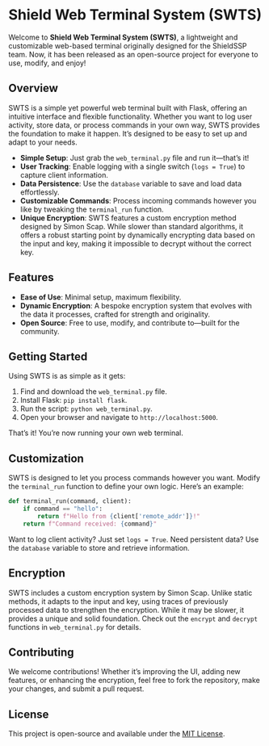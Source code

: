 # Shield Web Terminal System (SWTS)

Welcome to **Shield Web Terminal System (SWTS)**, a lightweight and customizable web-based terminal originally designed for the ShieldSSP team. Now, it has been released as an open-source project for everyone to use, modify, and enjoy!

## Overview
SWTS is a simple yet powerful web terminal built with Flask, offering an intuitive interface and flexible functionality. Whether you want to log user activity, store data, or process commands in your own way, SWTS provides the foundation to make it happen. It’s designed to be easy to set up and adapt to your needs.

- **Simple Setup**: Just grab the `web_terminal.py` file and run it—that’s it!
- **User Tracking**: Enable logging with a single switch (`logs = True`) to capture client information.
- **Data Persistence**: Use the `database` variable to save and load data effortlessly.
- **Customizable Commands**: Process incoming commands however you like by tweaking the `terminal_run` function.
- **Unique Encryption**: SWTS features a custom encryption method designed by Simon Scap. While slower than standard algorithms, it offers a robust starting point by dynamically encrypting data based on the input and key, making it impossible to decrypt without the correct key.

## Features
- **Ease of Use**: Minimal setup, maximum flexibility.
- **Dynamic Encryption**: A bespoke encryption system that evolves with the data it processes, crafted for strength and originality.
- **Open Source**: Free to use, modify, and contribute to—built for the community.

## Getting Started
Using SWTS is as simple as it gets:
1. Find and download the `web_terminal.py` file.
2. Install Flask: `pip install flask`.
3. Run the script: `python web_terminal.py`.
4. Open your browser and navigate to `http://localhost:5000`.

That’s it! You’re now running your own web terminal.

## Customization
SWTS is designed to let you process commands however you want. Modify the `terminal_run` function to define your own logic. Here’s an example:

```python
def terminal_run(command, client):
    if command == "hello":
        return f"Hello from {client['remote_addr']}!"
    return f"Command received: {command}"
```

Want to log client activity? Just set `logs = True`. Need persistent data? Use the `database` variable to store and retrieve information.

## Encryption
SWTS includes a custom encryption system by Simon Scap. Unlike static methods, it adapts to the input and key, using traces of previously processed data to strengthen the encryption. While it may be slower, it provides a unique and solid foundation. Check out the `encrypt` and `decrypt` functions in `web_terminal.py` for details.

## Contributing
We welcome contributions! Whether it’s improving the UI, adding new features, or enhancing the encryption, feel free to fork the repository, make your changes, and submit a pull request.

## License
This project is open-source and available under the [MIT License](LICENSE).
